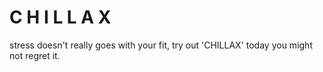 # C H I L L A X
stress doesn't really goes with your fit, try out 'CHILLAX' today you might not regret it.
